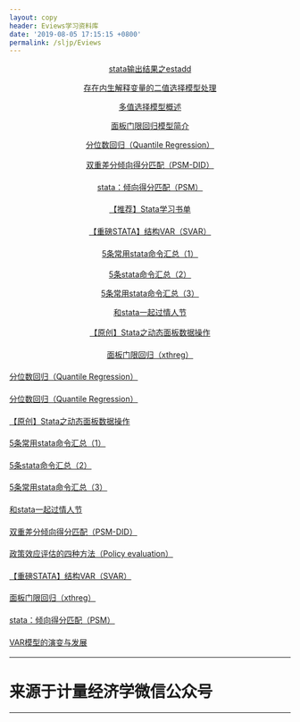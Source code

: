 ```yaml
---
layout: copy
header: Eviews学习资料库
date: '2019-08-05 17:15:15 +0800'
permalink: /sljp/Eviews
---
```



<style>
abbr {text-decoration: none;}
</style>
<p style="max-width: 100%;min-height: 1em;text-align: center;box-sizing: border-box !important;word-wrap: break-word !important;"><a href="http://mp.weixin.qq.com/s?__biz=MzA3NDg2NzQzNw==&amp;mid=2650965349&amp;idx=1&amp;sn=e722d74e5ec47318ef42bff440901b82&amp;chksm=848f12e7b3f89bf13caee5eaf398aa9eab82540582899ab63f494f59051596d46b32bb9e6daf&amp;scene=21#wechat_redirect" target="_blank">stata输出结果之estadd</a><br></p><p style="max-width: 100%;min-height: 1em;text-align: center;box-sizing: border-box !important;word-wrap: break-word !important;"><a href="http://mp.weixin.qq.com/s?__biz=MzA3NDg2NzQzNw==&amp;mid=2650965361&amp;idx=1&amp;sn=edcc8112804a97d6ae955c5bac49f8f0&amp;chksm=848f12f3b3f89be59709b6d59dfce8de76911f9206d84a5755d2dca5bb6c4ae9046c8944666a&amp;scene=21#wechat_redirect" target="_blank">存在内生解释变量的二值选择模型处理</a><br></p><p style="max-width: 100%;min-height: 1em;text-align: center;box-sizing: border-box !important;word-wrap: break-word !important;"><a href="http://mp.weixin.qq.com/s?__biz=MzA3NDg2NzQzNw==&amp;mid=2650965385&amp;idx=2&amp;sn=855fe318f11cdd8ed8024cbfd8574436&amp;chksm=848f120bb3f89b1d71fa395a79a3c0a0f986a51629856c2b97efe626ecea60a69e0a30a5cf6a&amp;scene=21#wechat_redirect" target="_blank">多值选择模型概述</a><br></p><p style="max-width: 100%;min-height: 1em;text-align: center;box-sizing: border-box !important;word-wrap: break-word !important;"><a href="http://mp.weixin.qq.com/s?__biz=MzA3NDg2NzQzNw==&amp;mid=2650965414&amp;idx=2&amp;sn=eec1afa84e4383a1220fac599c0b586a&amp;chksm=848f1224b3f89b32947b58782f78c8c84fb7c8ad5e8dcbea92925cd7a4afa9b620da2d90ae01&amp;scene=21#wechat_redirect" target="_blank">面板门限回归模型简介</a><br></p><p style="max-width: 100%;min-height: 1em;text-align: center;box-sizing: border-box !important;word-wrap: break-word !important;"><a href="http://mp.weixin.qq.com/s?__biz=MzA3NDg2NzQzNw==&amp;mid=2650964378&amp;idx=1&amp;sn=303d55696b3b7c915b3c944affc98dcf&amp;chksm=848f1618b3f89f0eba5837bd3ed6e6136184041e8f2f3d8ac98d71c444c1a028f617557da939&amp;scene=21#wechat_redirect" target="_blank" style="max-width: 100%;box-sizing: border-box !important;word-wrap: break-word !important;">分位数回归（Quantile Regression）</a></p><p style="max-width: 100%;min-height: 1em;line-height: 25.6px;text-align: center;box-sizing: border-box !important;word-wrap: break-word !important;"><a href="http://mp.weixin.qq.com/s?__biz=MzA3NDg2NzQzNw==&amp;mid=2650964279&amp;idx=1&amp;sn=73ab8708958a6ddf996ea25bdd43d247&amp;chksm=848f16b5b3f89fa3f9d7f1ed574e011d141654daa0bea2b8451b7c637c605c1f8036f2f00ffe&amp;scene=21#wechat_redirect" target="_blank" style="max-width: 100%;box-sizing: border-box !important;word-wrap: break-word !important;">双重差分倾向得分匹配（PSM-DID）</a><br style="max-width: 100%;box-sizing: border-box !important;word-wrap: break-word !important;"></p><p style="max-width: 100%;min-height: 1em;line-height: 25.6px;text-align: center;box-sizing: border-box !important;word-wrap: break-word !important;"><a href="http://mp.weixin.qq.com/s?__biz=MzA3NDg2NzQzNw==&amp;mid=2650964199&amp;idx=1&amp;sn=86d00f2effef37c10d31e83b077cad34&amp;chksm=848f1765b3f89e73a5a2ae6c0ee69f701a08b9e66a84da8974941a58c01f6b549afde77ce99a&amp;scene=21#wechat_redirect" target="_blank" style="max-width: 100%;line-height: 25.6px;box-sizing: border-box !important;word-wrap: break-word !important;">stata：倾向得分匹配（PSM）</a></p><p style="max-width: 100%;min-height: 1em;line-height: 25.6px;text-align: center;box-sizing: border-box !important;word-wrap: break-word !important;"><a href="http://mp.weixin.qq.com/s?__biz=MzA3NDg2NzQzNw==&amp;mid=2650964260&amp;idx=1&amp;sn=32280d91bc7336aff32496897accddb9&amp;chksm=848f16a6b3f89fb0eb396440803143d973d0805ddbdca8228e6aeecdb00068c77f98f8420d60&amp;scene=21#wechat_redirect" target="_blank" style="max-width: 100%;box-sizing: border-box !important;word-wrap: break-word !important;">【推荐】Stata学习书单</a><br style="max-width: 100%;box-sizing: border-box !important;word-wrap: break-word !important;"></p><p style="max-width: 100%;min-height: 1em;line-height: 25.6px;text-align: center;box-sizing: border-box !important;word-wrap: break-word !important;"><a href="http://mp.weixin.qq.com/s?__biz=MzA3NDg2NzQzNw==&amp;mid=2650964226&amp;idx=2&amp;sn=cde4babb6bb29357fa057bc5f57cf73b&amp;chksm=848f1680b3f89f96c38a679774e23d91616db4dc9738700ee820dd3ca898c3b0bae9809f2c25&amp;scene=21#wechat_redirect" target="_blank" style="max-width: 100%;box-sizing: border-box !important;word-wrap: break-word !important;">【重磅STATA】结构VAR（SVAR）</a></p><p style="max-width: 100%;min-height: 1em;text-align: center;box-sizing: border-box !important;word-wrap: break-word !important;"><a href="http://mp.weixin.qq.com/s?__biz=MzA3NDg2NzQzNw==&amp;mid=2650964314&amp;idx=1&amp;sn=5c6f7ab0f7544646d7596d9a32e2ade0&amp;chksm=848f16d8b3f89fce7601fdba4625589d7c40792fd94187b1c3b3037c2ce49f8d029bd5d6d659&amp;scene=21#wechat_redirect" target="_blank" style="max-width: 100%;line-height: 25.6px;box-sizing: border-box !important;word-wrap: break-word !important;">5条常用stata命令汇总（1）</a></p><p style="max-width: 100%;min-height: 1em;text-align: center;box-sizing: border-box !important;word-wrap: break-word !important;"><a href="http://mp.weixin.qq.com/s?__biz=MzA3NDg2NzQzNw==&amp;mid=2650964320&amp;idx=1&amp;sn=be4f91dd068d52d7244e47f3d569a571&amp;chksm=848f16e2b3f89ff4997ecc57e4dcc8385f6d0ad23202370b18943877e5358bb7cc63b5f14f92&amp;scene=21#wechat_redirect" target="_blank" style="max-width: 100%;box-sizing: border-box !important;word-wrap: break-word !important;">5条stata命令汇总（2）</a></p><p style="max-width: 100%;min-height: 1em;text-align: center;box-sizing: border-box !important;word-wrap: break-word !important;"><a href="http://mp.weixin.qq.com/s?__biz=MzA3NDg2NzQzNw==&amp;mid=2650964327&amp;idx=1&amp;sn=950159f81f527d8702e812d69774e76d&amp;chksm=848f16e5b3f89ff38400a3fcc0f5d113ee7e4751ac011761988f3d8eafe5db16ffc842323bf0&amp;scene=21#wechat_redirect" target="_blank" style="max-width: 100%;box-sizing: border-box !important;word-wrap: break-word !important;">5条常用stata命令汇总（3）</a></p><p style="max-width: 100%;min-height: 1em;text-align: center;box-sizing: border-box !important;word-wrap: break-word !important;"><a href="http://mp.weixin.qq.com/s?__biz=MzA3NDg2NzQzNw==&amp;mid=2650964290&amp;idx=1&amp;sn=fc6f5a67d3458e38c5769a898706abd6&amp;chksm=848f16c0b3f89fd650dfd7e0f285100d430b53de275ee573c7ebbcfd6736a575d6c561dc9ba8&amp;scene=21#wechat_redirect" target="_blank" style="max-width: 100%;box-sizing: border-box !important;word-wrap: break-word !important;">和stata一起过情人节</a><br style="max-width: 100%;box-sizing: border-box !important;word-wrap: break-word !important;"></p><p style="max-width: 100%;min-height: 1em;text-align: center;box-sizing: border-box !important;word-wrap: break-word !important;"><a href="http://mp.weixin.qq.com/s?__biz=MzA3NDg2NzQzNw==&amp;mid=2650964354&amp;idx=1&amp;sn=abe9a315ab9af7807f8d72481b60b853&amp;chksm=848f1600b3f89f16009e12c74977890869c2b01fd8dc95fedcfe16b63d8702a31f5fe76e3691&amp;scene=21#wechat_redirect" target="_blank" style="max-width: 100%;line-height: 25.6px;box-sizing: border-box !important;word-wrap: break-word !important;">【原创】Stata之动态面板数据操作</a><span style="max-width: 100%;line-height: 25.6px;box-sizing: border-box !important;word-wrap: break-word !important;"></span></p><p style="max-width: 100%;min-height: 1em;text-align: center;box-sizing: border-box !important;word-wrap: break-word !important;"><a href="http://mp.weixin.qq.com/s?__biz=MzA3NDg2NzQzNw==&amp;mid=2650964203&amp;idx=1&amp;sn=41404b26dfca895bc609a8b0fae544c0&amp;chksm=848f1769b3f89e7f95e7576ee88eb72bf6e613e025c247d28ee07ced65275c9bfa71c4c11829&amp;scene=21#wechat_redirect" target="_blank" style="max-width: 100%;line-height: 25.6px;box-sizing: border-box !important;word-wrap: break-word !important;">面板门限回归（xthreg）</a><span style="max-width: 100%;line-height: 25.6px;box-sizing: border-box !important;word-wrap: break-word !important;"></span></p>
<p style="max-width: 100%;min-height: 1em;color: rgb(124, 126, 129);font-size: 14px;text-align: justify;line-height: 25.6px;box-sizing: border-box !important;word-wrap: break-word !important;"><a href="http://mp.weixin.qq.com/s?__biz=MzA3NDg2NzQzNw==&amp;mid=2650964378&amp;idx=1&amp;sn=303d55696b3b7c915b3c944affc98dcf&amp;chksm=848f1618b3f89f0eba5837bd3ed6e6136184041e8f2f3d8ac98d71c444c1a028f617557da939&amp;scene=21#wechat_redirect" target="_blank" style="max-width: 100%;box-sizing: border-box !important;word-wrap: break-word !important;">分位数回归（Quantile Regression）</a><br style="max-width: 100%;box-sizing: border-box !important;word-wrap: break-word !important;"></p>
<p style="max-width: 100%;min-height: 1em;color: rgb(124, 126, 129);font-size: 14px;text-align: justify;line-height: 25.6px;box-sizing: border-box !important;word-wrap: break-word !important;"><a href="http://mp.weixin.qq.com/s?__biz=MzA3NDg2NzQzNw==&amp;mid=2650964378&amp;idx=1&amp;sn=303d55696b3b7c915b3c944affc98dcf&amp;chksm=848f1618b3f89f0eba5837bd3ed6e6136184041e8f2f3d8ac98d71c444c1a028f617557da939&amp;scene=21#wechat_redirect" target="_blank" style="max-width: 100%;box-sizing: border-box !important;word-wrap: break-word !important;">分位数回归（Quantile Regression）</a><br style="max-width: 100%;box-sizing: border-box !important;word-wrap: break-word !important;"></p><p style="max-width: 100%;min-height: 1em;color: rgb(124, 126, 129);font-size: 14px;text-align: justify;line-height: 25.6px;box-sizing: border-box !important;word-wrap: break-word !important;"><a href="http://mp.weixin.qq.com/s?__biz=MzA3NDg2NzQzNw==&amp;mid=2650964354&amp;idx=1&amp;sn=abe9a315ab9af7807f8d72481b60b853&amp;chksm=848f1600b3f89f16009e12c74977890869c2b01fd8dc95fedcfe16b63d8702a31f5fe76e3691&amp;scene=21#wechat_redirect" target="_blank" style="max-width: 100%;line-height: 25.6px;box-sizing: border-box !important;word-wrap: break-word !important;">【原创】Stata之动态面板数据操作</a><br style="max-width: 100%;box-sizing: border-box !important;word-wrap: break-word !important;"></p><p style="max-width: 100%;min-height: 1em;color: rgb(124, 126, 129);font-size: 14px;text-align: justify;line-height: 25.6px;box-sizing: border-box !important;word-wrap: break-word !important;"><span style="max-width: 100%;line-height: 25.6px;box-sizing: border-box !important;word-wrap: break-word !important;"><a href="http://mp.weixin.qq.com/s?__biz=MzA3NDg2NzQzNw==&amp;mid=2650964314&amp;idx=1&amp;sn=5c6f7ab0f7544646d7596d9a32e2ade0&amp;chksm=848f16d8b3f89fce7601fdba4625589d7c40792fd94187b1c3b3037c2ce49f8d029bd5d6d659&amp;scene=21#wechat_redirect" target="_blank" style="max-width: 100%;line-height: 25.6px;box-sizing: border-box !important;word-wrap: break-word !important;">5条常用stata命令汇总（1）</a></span><br style="max-width: 100%;box-sizing: border-box !important;word-wrap: break-word !important;"></p><p style="max-width: 100%;min-height: 1em;line-height: 25.6px;color: rgb(124, 126, 129);font-size: 14px;text-align: justify;box-sizing: border-box !important;word-wrap: break-word !important;"><span style="max-width: 100%;line-height: 25.6px;box-sizing: border-box !important;word-wrap: break-word !important;"><a href="http://mp.weixin.qq.com/s?__biz=MzA3NDg2NzQzNw==&amp;mid=2650964320&amp;idx=1&amp;sn=be4f91dd068d52d7244e47f3d569a571&amp;chksm=848f16e2b3f89ff4997ecc57e4dcc8385f6d0ad23202370b18943877e5358bb7cc63b5f14f92&amp;scene=21#wechat_redirect" target="_blank" style="max-width: 100%;line-height: 25.6px;box-sizing: border-box !important;word-wrap: break-word !important;">5条stata命令汇总（2）</a></span><br style="max-width: 100%;box-sizing: border-box !important;word-wrap: break-word !important;"></p><p style="max-width: 100%;min-height: 1em;line-height: 25.6px;color: rgb(124, 126, 129);font-size: 14px;text-align: justify;box-sizing: border-box !important;word-wrap: break-word !important;"><a href="http://mp.weixin.qq.com/s?__biz=MzA3NDg2NzQzNw==&amp;mid=2650964327&amp;idx=1&amp;sn=950159f81f527d8702e812d69774e76d&amp;chksm=848f16e5b3f89ff38400a3fcc0f5d113ee7e4751ac011761988f3d8eafe5db16ffc842323bf0&amp;scene=21#wechat_redirect" target="_blank" style="max-width: 100%;line-height: 25.6px;box-sizing: border-box !important;word-wrap: break-word !important;">5条常用stata命令汇总（3）</a><br style="max-width: 100%;box-sizing: border-box !important;word-wrap: break-word !important;"></p><p style="max-width: 100%;min-height: 1em;line-height: 25.6px;color: rgb(124, 126, 129);font-size: 14px;text-align: justify;box-sizing: border-box !important;word-wrap: break-word !important;"><span style="max-width: 100%;line-height: 25.6px;box-sizing: border-box !important;word-wrap: break-word !important;"><a href="http://mp.weixin.qq.com/s?__biz=MzA3NDg2NzQzNw==&amp;mid=2650964290&amp;idx=1&amp;sn=fc6f5a67d3458e38c5769a898706abd6&amp;chksm=848f16c0b3f89fd650dfd7e0f285100d430b53de275ee573c7ebbcfd6736a575d6c561dc9ba8&amp;scene=21#wechat_redirect" target="_blank" style="max-width: 100%;line-height: 25.6px;box-sizing: border-box !important;word-wrap: break-word !important;">和stata一起过情人节</a></span><span style="max-width: 100%;line-height: 25.6px;box-sizing: border-box !important;word-wrap: break-word !important;"></span></p><p style="max-width: 100%;min-height: 1em;line-height: 25.6px;color: rgb(124, 126, 129);font-size: 14px;text-align: justify;box-sizing: border-box !important;word-wrap: break-word !important;"><span style="max-width: 100%;line-height: 25.6px;box-sizing: border-box !important;word-wrap: break-word !important;"><a href="http://mp.weixin.qq.com/s?__biz=MzA3NDg2NzQzNw==&amp;mid=2650964279&amp;idx=1&amp;sn=73ab8708958a6ddf996ea25bdd43d247&amp;chksm=848f16b5b3f89fa3f9d7f1ed574e011d141654daa0bea2b8451b7c637c605c1f8036f2f00ffe&amp;scene=21#wechat_redirect" target="_blank" style="max-width: 100%;line-height: 25.6px;box-sizing: border-box !important;word-wrap: break-word !important;">双重差分倾向得分匹配（PSM-DID）</a></span></p><p style="max-width: 100%;min-height: 1em;line-height: 25.6px;color: rgb(124, 126, 129);font-size: 14px;text-align: justify;box-sizing: border-box !important;word-wrap: break-word !important;"><span style="max-width: 100%;line-height: 25.6px;box-sizing: border-box !important;word-wrap: break-word !important;"><a href="http://mp.weixin.qq.com/s?__biz=MzA3NDg2NzQzNw==&amp;mid=2650964264&amp;idx=1&amp;sn=2a3e4d9fc6db7425f3ad6eb935daad36&amp;chksm=848f16aab3f89fbc6cf48c6d77f37158320d22ff234f907dd7ef23eb7cf56cb6008c2a25f30c&amp;scene=21#wechat_redirect" target="_blank" style="max-width: 100%;line-height: 25.6px;box-sizing: border-box !important;word-wrap: break-word !important;">政策效应评估的四种方法（Policy evaluation）</a></span></p><p style="max-width: 100%;min-height: 1em;line-height: 25.6px;color: rgb(124, 126, 129);font-size: 14px;text-align: justify;box-sizing: border-box !important;word-wrap: break-word !important;"><a href="http://mp.weixin.qq.com/s?__biz=MzA3NDg2NzQzNw==&amp;mid=2650964226&amp;idx=2&amp;sn=cde4babb6bb29357fa057bc5f57cf73b&amp;chksm=848f1680b3f89f96c38a679774e23d91616db4dc9738700ee820dd3ca898c3b0bae9809f2c25&amp;scene=21#wechat_redirect" target="_blank" style="max-width: 100%;box-sizing: border-box !important;word-wrap: break-word !important;">【重磅STATA】结构VAR（SVAR）</a></p><p style="max-width: 100%;min-height: 1em;line-height: 25.6px;color: rgb(124, 126, 129);font-size: 14px;text-align: justify;box-sizing: border-box !important;word-wrap: break-word !important;"><a href="http://mp.weixin.qq.com/s?__biz=MzA3NDg2NzQzNw==&amp;mid=2650964203&amp;idx=1&amp;sn=41404b26dfca895bc609a8b0fae544c0&amp;chksm=848f1769b3f89e7f95e7576ee88eb72bf6e613e025c247d28ee07ced65275c9bfa71c4c11829&amp;scene=21#wechat_redirect" target="_blank" style="max-width: 100%;box-sizing: border-box !important;word-wrap: break-word !important;">面板门限回归（xthreg）</a><br style="max-width: 100%;box-sizing: border-box !important;word-wrap: break-word !important;"></p><p style="max-width: 100%;min-height: 1em;line-height: 25.6px;color: rgb(124, 126, 129);font-size: 14px;text-align: justify;box-sizing: border-box !important;word-wrap: break-word !important;"><span style="max-width: 100%;box-sizing: border-box !important;word-wrap: break-word !important;"><a href="http://mp.weixin.qq.com/s?__biz=MzA3NDg2NzQzNw==&amp;mid=2650964199&amp;idx=1&amp;sn=86d00f2effef37c10d31e83b077cad34&amp;chksm=848f1765b3f89e73a5a2ae6c0ee69f701a08b9e66a84da8974941a58c01f6b549afde77ce99a&amp;scene=21#wechat_redirect" target="_blank" style="max-width: 100%;box-sizing: border-box !important;word-wrap: break-word !important;">stata：倾向得分匹配（PSM）</a></span></p><p style="max-width: 100%;min-height: 1em;line-height: 25.6px;color: rgb(124, 126, 129);font-size: 14px;text-align: justify;box-sizing: border-box !important;word-wrap: break-word !important;"><a href="http://mp.weixin.qq.com/s?__biz=MzA3NDg2NzQzNw==&amp;mid=2650964236&amp;idx=1&amp;sn=3249e96afac85c810dc51d58d5cc4570&amp;chksm=848f168eb3f89f989feb25fc3cc0c8a1f6f38e41564cb3479701baae90b95ea359f7157f9e5a&amp;scene=21#wechat_redirect" target="_blank" style="max-width: 100%;box-sizing: border-box !important;word-wrap: break-word !important;">VAR模型的演变与发展</a><br style="max-width: 100%;box-sizing: border-box !important;word-wrap: break-word !important;"></p>



<hr><h1 class="btn btn-info btn-lg">来源于计量经济学微信公众号</h1><hr>
